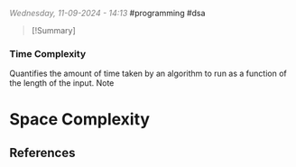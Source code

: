 <font color="#7f7f7f"><em>Wednesday, 11-09-2024 - 14:13</em></font>
#programming #dsa 

> [!Summary]

### Time Complexity
Quantifies the amount of time taken by an algorithm to run as a function of the length of the input. Note 

# Space Complexity

## References